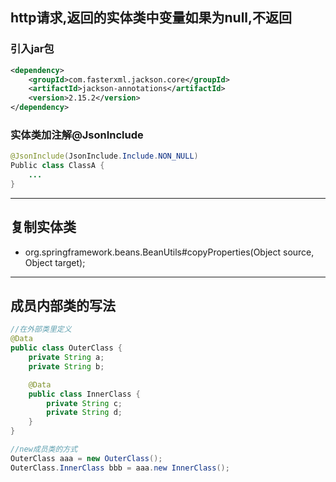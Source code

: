 ## http请求,返回的实体类中变量如果为null,不返回

### 引入jar包
```xml
<dependency>
    <groupId>com.fasterxml.jackson.core</groupId>
    <artifactId>jackson-annotations</artifactId>
    <version>2.15.2</version>
</dependency>
```
### 实体类加注解@JsonInclude
```Java
@JsonInclude(JsonInclude.Include.NON_NULL)
Public class ClassA {
    ...
}
```

*** 

## 复制实体类
* org.springframework.beans.BeanUtils#copyProperties(Object source, Object target);

*** 

## 成员内部类的写法
```Java
//在外部类里定义
@Data
public class OuterClass {
    private String a;
    private String b;

    @Data
    public class InnerClass {
        private String c;
        private String d;
    }
}

//new成员类的方式
OuterClass aaa = new OuterClass();
OuterClass.InnerClass bbb = aaa.new InnerClass();
```



